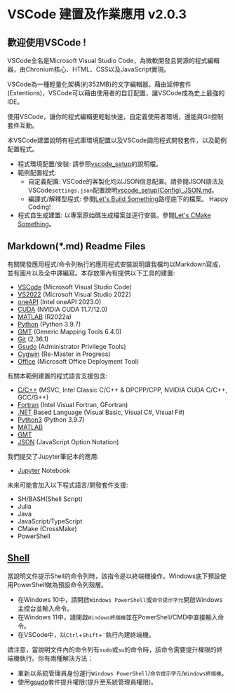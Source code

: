 # VSCode 建置及作業應用 v2.0.3


## 歡迎使用VSCode !

VSCode全名是Microsoft Visual Studio Code，為微軟開發且開源的程式編輯器，由Chronium核心、HTML、CSS以及JavaScript實現。

VSCode為一種輕量化架構(約352MB)的文字編輯器。藉由延伸套件(Extentions)，VSCode可以藉由使用者的自訂配置，讓VSCode成為史上最強的IDE。

使用VSCode，讓你的程式編輯更輕鬆快速，自定義使用者環境，還能與Git控制套件互動。

本VSCode建置說明有程式庫環境配置以及VSCode調用程式開發套件，以及範例配置程式。

 - 程式環境配置/安裝: 請參照[vscode_setup]()的說明檔。
 - 範例配置程式: 
     - 自定義配置: VSCode的客製化均以JSON信息配置。請參閱JSON語法及VSCode`settings.json`配置說明[vscode_setup(Config)_JSON.md](https://github.com/TaiXeflar/VSCode-Dev-Setup/blob/main/Let's%20Do%20Setup/vscode_Setup(Config)_JSON.md)。
     - 編譯式/解釋型程式: 參閱[Let's Build Something](https://github.com/TaiXeflar/VSCode-Dev-Setup/tree/main/Let's%20Build%20Something)路徑底下的檔案。
Happy Coding!
 - 程式自生成建置: 以專案原始碼生成檔案並逕行安裝。參閱[Let's CMake Something](https://github.com/TaiXeflar/VSCode-Dev-Setup/tree/main/Let's%20CMake%20Something)。

## Markdown(*.md) Readme Files

有關開發應用程式/命令列執行的應用程式安裝說明讀我檔均以Markdown寫成，並有圖片以及全中譯編寫。本存放庫內有提供以下工具的建置:
 - [VSCode](https://github.com/TaiXeflar/VSCode-Dev-Setup/blob/main/Let's%20Do%20Setup/vscode_Setup(0.0)_vscode.md) (Microsoft Visual Studio Code)
 - [VS2022](https://github.com/TaiXeflar/VSCode-Dev-Setup/blob/main/Let's%20Do%20Setup/vscode_Setup(VS2022).md) (Microsoft Visual Studio 2022)
 - [oneAPI](https://github.com/TaiXeflar/VSCode-Dev-Setup/blob/main/Let's%20Do%20Setup/vscode_Setup(OneAPI_CUDA).md#intel-oneapi-%E5%AE%89%E8%A3%9D) (Intel oneAPI 2023.0)
 - [CUDA](https://github.com/TaiXeflar/VSCode-Dev-Setup/blob/main/Let's%20Do%20Setup/vscode_Setup(OneAPI_CUDA).md#nvidia-cuda%E5%AE%89%E8%A3%9D) (NVIDIA CUDA 11.7/12.0)
 - [MATLAB](https://github.com/TaiXeflar/VSCode-Dev-Setup/blob/main/Let's%20Do%20Setup/vscode_Setup(MATLAB).md) (R2022a)
 - [Python](https://github.com/TaiXeflar/VSCode-Dev-Setup/blob/main/Let's%20Do%20Setup/vscode_Setup(Python).md) (Python 3.9.7)
 - [GMT](https://github.com/TaiXeflar/VSCode-Dev-Setup/blob/main/Let's%20Do%20Setup/vscode_Setup(GMT).md) (Generic Mapping Tools 6.4.0)
 - [Git](https://github.com/TaiXeflar/VSCode-Dev-Setup/blob/main/Let's%20Do%20Setup/vscode_Setup(Git).md) (2.36.1)
 - [Gsudo](https://github.com/TaiXeflar/VSCode-Dev-Setup/blob/main/Let's%20Do%20Setup/vscode_Setup(Gsudo).md) (Administrator Privilege Tools)
 - [Cygwin](https://github.com/TaiXeflar/VSCode-Dev-Setup/blob/main/Let's%20Do%20Setup/vscode_Setup(Cygwin).md) (Re-Master in Progress)
 - [Office](https://github.com/TaiXeflar/VSCode-Dev-Setup/blob/main/Let's%20Do%20Setup/InstallOffice.md) (Microsoft Office Deployment Tool)

有關本範例建置的程式語言支援包含:
 - [C/C++](https://github.com/TaiXeflar/VSCode-Dev-Setup/blob/main/Let's%20Build%20Something/vscode_Setup(Build%20C%2B%2B).md) (MSVC, Intel Classic C/C++ & DPCPP/CPP, NVIDIA CUDA C/C++, GCC/G++)
 - [Fortran](https://github.com/TaiXeflar/VSCode-Dev-Setup/blob/main/Let's%20Build%20Something/vscode_Setup(Build%20Fortran).md) (Intel Visual Fortran, GFortran)
 - [.NET](https://github.com/TaiXeflar/VSCode-Dev-Setup/blob/main/Let's%20Build%20Something/vscode_Setup(Build%202)_Visual_dotNET_Basic_C%23_F%23.md) Based Language (Visual Basic, Visual C#, Visual F#)
 - [Python3](https://github.com/TaiXeflar/VSCode-Dev-Setup/blob/main/Let's%20Do%20Setup/vscode_Setup(7)_Python.md) (Python 3.9.7)
 - [MATLAB](https://github.com/TaiXeflar/VSCode-Dev-Setup/blob/main/Let's%20Do%20Setup/vscode_Setup(3)_MATLAB.md)
 - [GMT](https://github.com/TaiXeflar/VSCode-Dev-Setup/blob/main/Let's%20Do%20Setup/vscode_Setup(5)_GMT.md)
 - [JSON](https://github.com/TaiXeflar/VSCode-Dev-Setup/blob/main/Let's%20Do%20Setup/vscode_Setup(Config)_JSON.md) (JavaScript Option Notation)

我們提交了Jupyter筆記本的應用:
 - [Jupyter](https://github.com/TaiXeflar/VSCode-Dev-Setup/blob/main/Let's%20Do%20Setup/vscode_Setup(9)_Jupyter.md) Notebook

未來可能會加入以下程式語言/開發套件支援:
 - SH/BASH(Shell Script)
 - Julia
 - Java
 - JavaScript/TypeScript
 - CMake (CrossMake)
 - PowerShell

## [Shell](https://github.com/TaiXeflar/VSCode-Dev-Setup/blob/main/Let's%20Do%20Setup/vscode_Setup(0.2)_Shell.md)

當說明文件提示Shell的命令列時，該指令是以終端機操作。Windows底下預設使用PowerShell做為預設命令列殼層。
 - 在Windows 10中，請開啟`Windows PowerShell`或`命令提示字元`開啟Windows主控台並輸入命令。
 - 在Windows 11中，請開啟`Windows終端機`並在PowerShell/CMD中直接輸入命令。
 - 在VSCode中，以`Ctrl`+`Shift`+`‵`執行內建終端機。

請注意，當說明文件內的命令列有`sudo`或`su`的命令時，該命令需要提升權限的終端機執行。你有兩種解決方法：
 - 重新以系統管理員身份運行`Windows PowerShell`/`命令提示字元`/`Windows終端機`。
 - 使用[gsudo](https://github.com/TaiXeflar/VSCode-Dev-Setup/blob/main/Let's%20Do%20Setup/vscode_Setup(0.1)_gsudo.md)套件提升權限(提升至系統管理員權限)。

